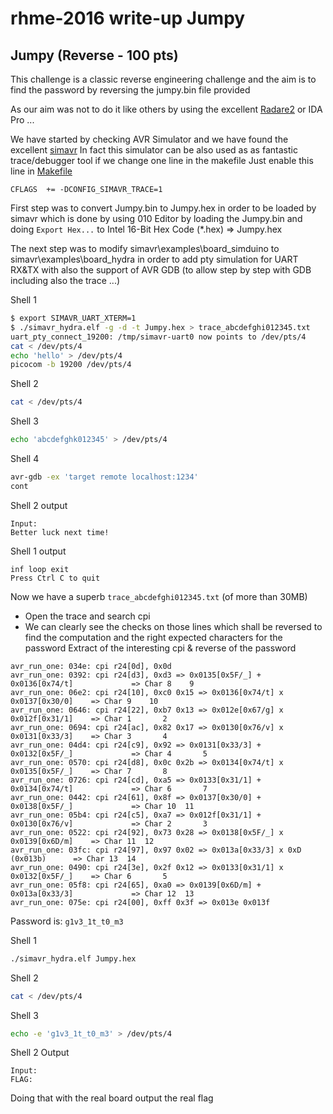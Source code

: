# rhme-2016 write-up Jumpy

<a name="jumpy"></a>
## Jumpy (Reverse - 100 pts)

This challenge is a classic reverse engineering challenge and the aim is to find the password by reversing the jumpy.bin file provided

As our aim was not to do it like others by using the excellent [Radare2](https://github.com/radare/radare2) or IDA Pro ...

We have started by checking AVR Simulator and we have found the excellent [simavr](https://github.com/buserror/simavr)
In fact this simulator can be also used as as fantastic trace/debugger tool if we change one line in the makefile
Just enable this line in [Makefile](https://github.com/buserror/simavr/blob/master/Makefile)
```
CFLAGS	+= -DCONFIG_SIMAVR_TRACE=1
```

First step was to convert Jumpy.bin to Jumpy.hex in order to be loaded by simavr which is done by using 010 Editor by loading the Jumpy.bin and doing `Export Hex...` to Intel 16-Bit Hex Code (*.hex) => Jumpy.hex

The next step was to modify simavr\examples\board_simduino to simavr\examples\board_hydra in order to add pty simulation for UART RX&TX with also the support of AVR GDB (to allow step by step with GDB including also the trace ...)

Shell 1
```bash 
$ export SIMAVR_UART_XTERM=1
$ ./simavr_hydra.elf -g -d -t Jumpy.hex > trace_abcdefghi012345.txt
uart_pty_connect_19200: /tmp/simavr-uart0 now points to /dev/pts/4
cat < /dev/pts/4
echo 'hello' > /dev/pts/4
picocom -b 19200 /dev/pts/4
```

Shell 2
```bash 
cat < /dev/pts/4
```

Shell 3
```bash 
echo 'abcdefghk012345' > /dev/pts/4
```

Shell 4
```bash 
avr-gdb -ex 'target remote localhost:1234' 
cont
```

Shell 2 output
```
Input: 
Better luck next time!
```

Shell 1 output
```
inf loop exit
Press Ctrl C to quit
```

Now we have a superb `trace_abcdefghi012345.txt` (of more than 30MB)
* Open the trace and search cpi 
* We can clearly see the checks on those lines which shall be reversed to find the computation and the right expected characters for the password
Extract of the interesting cpi & reverse of the password
```text
avr_run_one: 034e: cpi r24[0d], 0x0d
avr_run_one: 0392: cpi r24[d3], 0xd3 => 0x0135[0x5F/_] + 0x0136[0x74/t]				=> Char 8	 9	
avr_run_one: 06e2: cpi r24[10], 0xc0 0x15 => 0x0136[0x74/t] x 0x0137[0x30/0]	=> Char 9	 10
avr_run_one: 0646: cpi r24[22], 0xb7 0x13 => 0x012e[0x67/g] x 0x012f[0x31/1]	=> Char 1		2	
avr_run_one: 0694: cpi r24[ac], 0x82 0x17 => 0x0130[0x76/v] x 0x0131[0x33/3]	=> Char 3		4	
avr_run_one: 04d4: cpi r24[c9], 0x92 => 0x0131[0x33/3] + 0x0132[0x5F/_]				=> Char 4		5	
avr_run_one: 0570: cpi r24[d8], 0x0c 0x2b => 0x0134[0x74/t] x 0x0135[0x5F/_]	=> Char 7		8	
avr_run_one: 0726: cpi r24[cd], 0xa5 => 0x0133[0x31/1] + 0x0134[0x74/t]				=> Char 6		7	
avr_run_one: 0442: cpi r24[61], 0x8f => 0x0137[0x30/0] + 0x0138[0x5F/_] 			=> Char 10	11
avr_run_one: 05b4: cpi r24[c5], 0xa7 => 0x012f[0x31/1] + 0x0130[0x76/v]				=> Char 2		3	
avr_run_one: 0522: cpi r24[92], 0x73 0x28 => 0x0138[0x5F/_] x 0x0139[0x6D/m]	=> Char 11	12
avr_run_one: 03fc: cpi r24[97], 0x97 0x02 => 0x013a[0x33/3] x 0xD (0x013b)		=> Char 13	14
avr_run_one: 0490: cpi r24[3e], 0x2f 0x12 => 0x0133[0x31/1] x 0x0132[0x5F/_]	=> Char 6		5	
avr_run_one: 05f8: cpi r24[65], 0xa0 => 0x0139[0x6D/m] + 0x013a[0x33/3]				=> Char 12	13
avr_run_one: 075e: cpi r24[00], 0xff 0x3f => 0x013e 0x013f
```
Password is: `g1v3_1t_t0_m3`

Shell 1
```bash 
./simavr_hydra.elf Jumpy.hex
```

Shell 2
```bash 
cat < /dev/pts/4
```

Shell 3
```bash 
echo -e 'g1v3_1t_t0_m3' > /dev/pts/4
```

Shell 2 Output 
```
Input: 
FLAG:
```

Doing that with the real board output the real flag
